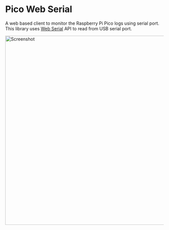 # Pico Web Serial
A web based client to monitor the Raspberry Pi Pico logs using serial port. This library uses [Web Serial](https://developer.mozilla.org/en-US/docs/Web/API/Web_Serial_API) API to read from USB serial port.

<img width="600" alt="Screenshot" src="https://github.com/user-attachments/assets/e9405117-75db-4ea5-a9d4-40875e02d613" />
